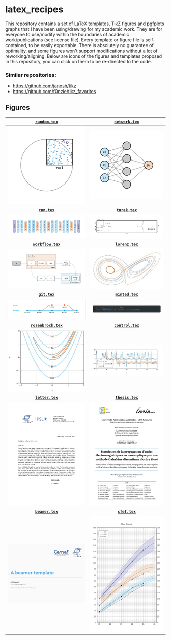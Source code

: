 # latex_recipes

This repository contains a set of LaTeX templates, TikZ figures and pgfplots graphs that I have been using/drawing for my academic work.
They are for everyone to use/modify within the boundaries of academic work/publications (see license file). Every template or figure file is self-contained, to be easily exportable. There is absolutely no guarantee of optimality, and some figures won't support modifications without a lot of reworking/aligning. Below are icons of the figures and templates proposed in this repository, you can click on them to be re-directed to the code.

### Similar repositories:

- https://github.com/janosh/tikz
- https://github.com/f0nzie/tikz_favorites

## Figures

| [**`random.tex`**](data/random/random.tex)              | [**`network.tex`**](data/network/network.tex)           |
| :-----------------------------------------------------: | :-----------------------------------------------------: |
| ![random](data/random/random.jpg)                       | ![network](data/network/network.jpg)                    |
| [**`cnn.tex`**](data/cnn/cnn.tex)                       | [**`turek.tex`**](data/turek/turek.tex)                 |
| ![cnn](data/cnn/cnn.jpg)                                | ![turek](data/turek/turek.jpg)                          |
| [**`workflow.tex`**](data/workflow/workflow.tex)        | [**`lorenz.tex`**](data/lorenz/lorenz.tex)              |
| ![workflow](data/workflow/workflow.jpg)                 | ![lorenz](data/lorenz/lorenz.jpg)                       |
| [**`git.tex`**](data/git/git.tex)                       | [**`minted.tex`**](data/minted/minted.tex)              |
| ![git](data/git/git.jpg)                                | ![minted](data/minted/minted.jpg)                       |
| [**`rosenbrock.tex`**](data/rosenbrock/rosenbrock.tex)  | [**`control.tex`**](data/control/control.tex)           |
| ![rosenbrock](data/rosenbrock/rosenbrock.jpg)           | ![control](data/control/control.jpg)                    |
| [**`letter.tex`**](data/letter/letter.tex)              | [**`thesis.tex`**](data/thesis/thesis.tex)              |
| ![letter](data/letter/letter.jpg)                       | ![thesis](data/thesis/thesis.jpg)                       |
| [**`beamer.tex`**](data/beamer/beamer.tex)              | [**`cfef.tex`**](data/cfef/cfef.tex)                    |
| ![beamer](data/beamer/beamer.jpg)                       | ![cfef](data/cfef/cfef.jpg)                             |
